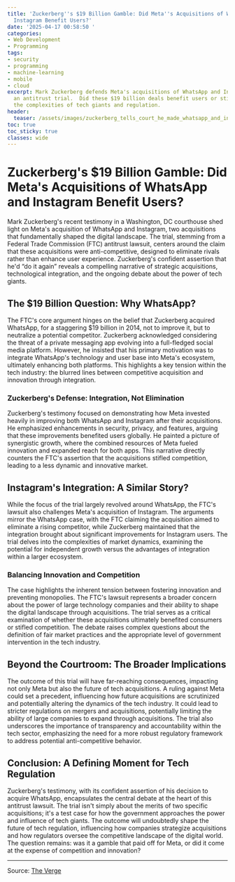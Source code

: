 ```yaml
---
title: 'Zuckerberg''s $19 Billion Gamble: Did Meta''s Acquisitions of WhatsApp and
  Instagram Benefit Users?'
date: '2025-04-17 00:58:50 '
categories:
- Web Development
- Programming
tags:
- security
- programming
- machine-learning
- mobile
- cloud
excerpt: Mark Zuckerberg defends Meta's acquisitions of WhatsApp and Instagram in
  an antitrust trial.  Did these $19 billion deals benefit users or stifle competition?  Explore
  the complexities of tech giants and regulation.
header:
  teaser: /assets/images/zuckerberg_tells_court_he_made_whatsapp_and_instag_20250417005849.jpg
toc: true
toc_sticky: true
classes: wide
---
```


# Zuckerberg's $19 Billion Gamble: Did Meta's Acquisitions of WhatsApp and Instagram Benefit Users?

Mark Zuckerberg's recent testimony in a Washington, DC courthouse shed light on Meta's acquisition of WhatsApp and Instagram, two acquisitions that fundamentally shaped the digital landscape.  The trial, stemming from a Federal Trade Commission (FTC) antitrust lawsuit, centers around the claim that these acquisitions were anti-competitive, designed to eliminate rivals rather than enhance user experience.  Zuckerberg's confident assertion that he'd “do it again” reveals a compelling narrative of strategic acquisitions, technological integration, and the ongoing debate about the power of tech giants.

## The $19 Billion Question: Why WhatsApp?

The FTC's core argument hinges on the belief that Zuckerberg acquired WhatsApp, for a staggering $19 billion in 2014, not to improve it, but to neutralize a potential competitor.  Zuckerberg acknowledged considering the threat of a private messaging app evolving into a full-fledged social media platform. However, he insisted that his primary motivation was to integrate WhatsApp's technology and user base into Meta's ecosystem, ultimately enhancing both platforms.  This highlights a key tension within the tech industry: the blurred lines between competitive acquisition and innovation through integration.

### Zuckerberg's Defense: Integration, Not Elimination

Zuckerberg's testimony focused on demonstrating how Meta invested heavily in improving both WhatsApp and Instagram after their acquisitions. He emphasized enhancements in security, privacy, and features, arguing that these improvements benefited users globally.  He painted a picture of synergistic growth, where the combined resources of Meta fueled innovation and expanded reach for both apps.  This narrative directly counters the FTC's assertion that the acquisitions stifled competition, leading to a less dynamic and innovative market.

## Instagram's Integration: A Similar Story?

While the focus of the trial largely revolved around WhatsApp, the FTC's lawsuit also challenges Meta's acquisition of Instagram.  The arguments mirror the WhatsApp case, with the FTC claiming the acquisition aimed to eliminate a rising competitor, while Zuckerberg maintained that the integration brought about significant improvements for Instagram users.  The trial delves into the complexities of market dynamics, examining the potential for independent growth versus the advantages of integration within a larger ecosystem.

### Balancing Innovation and Competition

The case highlights the inherent tension between fostering innovation and preventing monopolies.  The FTC's lawsuit represents a broader concern about the power of large technology companies and their ability to shape the digital landscape through acquisitions.  The trial serves as a critical examination of whether these acquisitions ultimately benefited consumers or stifled competition.  The debate raises complex questions about the definition of fair market practices and the appropriate level of government intervention in the tech industry.

## Beyond the Courtroom: The Broader Implications

The outcome of this trial will have far-reaching consequences, impacting not only Meta but also the future of tech acquisitions.  A ruling against Meta could set a precedent, influencing how future acquisitions are scrutinized and potentially altering the dynamics of the tech industry.  It could lead to stricter regulations on mergers and acquisitions, potentially limiting the ability of large companies to expand through acquisitions.  The trial also underscores the importance of transparency and accountability within the tech sector, emphasizing the need for a more robust regulatory framework to address potential anti-competitive behavior.

## Conclusion: A Defining Moment for Tech Regulation

Zuckerberg's testimony, with its confident assertion of his decision to acquire WhatsApp, encapsulates the central debate at the heart of this antitrust lawsuit.  The trial isn't simply about the merits of two specific acquisitions; it's a test case for how the government approaches the power and influence of tech giants.  The outcome will undoubtedly shape the future of tech regulation, influencing how companies strategize acquisitions and how regulators oversee the competitive landscape of the digital world.  The question remains: was it a gamble that paid off for Meta, or did it come at the expense of competition and innovation?


---

Source: [The Verge](https://www.theverge.com/policy/650360/mark-zuckerberg-defends-instagram-whatsapp-ftc-meta-antitrust-trial)